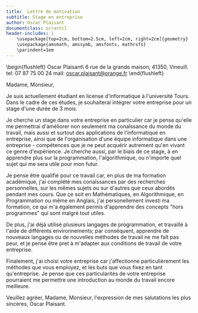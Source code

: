 ```yaml
---
title:  Lettre de motivation
subtitle: Stage en entreprise
author: Oscar Plaisant
documentclass: scrartcl
header-includes: |
    \usepackage[top=2cm, bottom=2.5cm, left=2cm, right=2cm]{geometry}
    \usepackage{amsmath, amssymb, amsfonts, mathrsfs}
    \parindent=1em
---
```


\begin{flushleft}
Oscar Plaisant\\
6 rue de la grande maison, 41350, Vineuil\\
tel: 07 87 75 00 24
mail: oscar.plaisant@orange.fr
\end{flushleft}

Madame, Monsieur,

Je suis actuellement étudiant en license d'informatique à l'université Tours. Dans le cadre de ces études, je souhaiterai intégrer votre entreprise pour un stage d'une durée de 3 mois.

Je cherche un stage dans votre entreprise en particulier car je pense qu'elle me permettrai d'améliorer non seulement ma conaîssance du monde du travail, mais aussi et surtout des applications de l'informatique en entreprise, ainsi que de l'organisation d'une équipe informatique dans une entreprise - compétences que je ne peut acquérir autrement qu'en vivant ce genre d'expérience. Je cherche aussi, par le biais de ce stage, à en apprendre plus sur la programmation, l'algorithmique, ou n'importe quel sujet qui me sera utile pour mon futur.

Je pense être qualifié pour ce travail car, en plus de ma formation académique, j'ai complété mes conaîssances par des recherches personnelles, sur les mêmes sujets ou sur d'autres que ceux abordés pendant mes cours. Que çe soit en Mathématiques, en Algorithmique, en Programmation ou même en Anglais, j'ai personellement investi ma formation, ce qui m'a également permis d'apprendre des concepts "hors programmes" qui sont malgré tout utiles.

De plus, j'ai déjà utilisé plusieurs langages de programmation, et travaillé à l'aide de différents environnements; par conséquent, apprendre de nouveaux langages ou de nouvelles méthodes de travail ne me faît pas peur, et je pense être pret à m'adapter aux conditions de travail de votre entreprise.

Finalement, j'ai choisi votre entreprise car j'affectionne particulièrement les méthodes que vous employez, et les buts que vous fixez en tant qu'entreprise. Je pense que ces particularités de votre entreprise pourraient me permettre une introduction au monde du travail encore meilleure.

Veuillez agréer, Madame, Monsieur, l'expression de mes salutations les plus sincères,
Oscar Plaisant.


